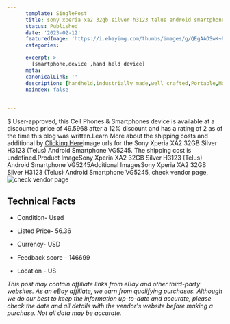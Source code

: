 ```yaml
---
      template: SinglePost
      title: sony xperia xa2 32gb silver h3123 telus android smartphone vg5245
      status: Published
      date: '2023-02-12'
      featuredImage: 'https://i.ebayimg.com/thumbs/images/g/QEgAAOSwK~hjyc3P/s-l225.jpg'
      categories: 

      excerpt: >-
        [smartphone,device ,hand held device]
      meta:
      canonicalLink: ''
      description: [handheld,industrially made,well crafted,Portable,Mobile,Compact,Convenient,Lightweight,Maneuverable,Man-portable,Miniature,Carriable,Hand-held,Light,Holdable,Transportable,Mobile device,Pocket-sized,On-the-go,Wireless,Cordless,Compact size,Convenient size, smartphone,device ,hand held device]
      noindex: false

        
---
```

$
    User-approved, this Cell Phones & Smartphones device is available at a discounted price of 49.5968 after a 12% discount and has a rating of 2 as of the time this blog was written.Learn More about the shipping costs and additional by [Clicking Here](https://www.ebay.com/itm/275633175145?hash=item402d047a69%3Ag%3AQEgAAOSwK%7Ehjyc3P&mkevt=1&mkcid=1&mkrid=711-53200-19255-0&campid=%253CePNCampaignId%253E&customid=%253CreferenceId%253E&toolid=10049)image urls for the Sony Xperia XA2 32GB Silver H3123 (Telus) Android Smartphone VG5245. The shipping cost is undefined.Product ImageSony Xperia XA2 32GB Silver H3123 (Telus) Android Smartphone VG5245Additional ImagesSony Xperia XA2 32GB Silver H3123 (Telus) Android Smartphone VG5245, check vendor page, ![check vendor page](https://origin-galleryplus.ebayimg.com/ws/web/275633175145_2_0_1/225x225.jpg,https://origin-galleryplus.ebayimg.com/ws/web/275633175145_3_0_1/225x225.jpg,https://origin-galleryplus.ebayimg.com/ws/web/275633175145_4_0_1/225x225.jpg,https://origin-galleryplus.ebayimg.com/ws/web/275633175145_5_0_1/225x225.jpg,https://origin-galleryplus.ebayimg.com/ws/web/275633175145_6_0_1/225x225.jpg,https://origin-galleryplus.ebayimg.com/ws/web/275633175145_7_0_1/225x225.jpg,https://origin-galleryplus.ebayimg.com/ws/web/275633175145_8_0_1/225x225.jpg,https://origin-galleryplus.ebayimg.com/ws/web/275633175145_9_0_1/225x225.jpg)
    
    

 ## Technical Facts 



     
      

 - Condition- Used 


      

 - Listed Price- 56.36 


      

 - Currency- USD 


      

 - Feedback score - 146699 


      

 - Location - US 


      
      

 *_This post may contain affiliate links from eBay and other third-party websites. As an eBay affiliate, we earn from qualifying purchases. Although we do our best to keep the information up-to-date and accurate, please check the date and all details with the vendor's website before making a purchase. Not all data may be accurate._*



    
    
    
    
    